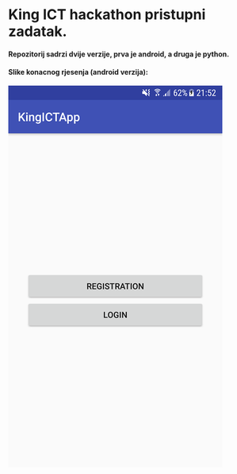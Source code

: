 # King ICT hackathon pristupni zadatak.

#### Repozitorij sadrzi dvije verzije, prva je android, a druga je python.

#### Slike konacnog rjesenja (android verzija):

![home screen](https://raw.githubusercontent.com/ivanrezic/changecode/master/screenshots/firstR.png)

